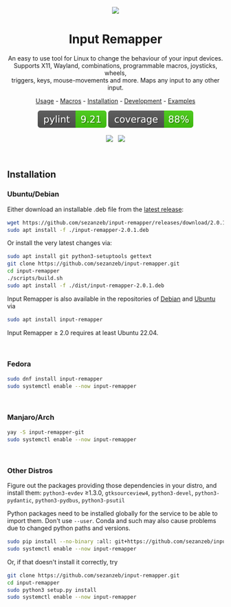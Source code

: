 <p align="center"><img src="data/input-remapper.svg" width=100/></p>

<h1 align="center">Input Remapper</h1>

<p align="center">
  An easy to use tool for Linux to change the behaviour of your input devices.<br/>
  Supports X11, Wayland, combinations, programmable macros, joysticks, wheels,<br/>
  triggers, keys, mouse-movements and more. Maps any input to any other input.
</p>

<p align="center"><a href="readme/usage.md">Usage</a> - <a href="readme/macros.md">Macros</a> - <a href="#installation">Installation</a> - <a href="readme/development.md">Development</a> - <a href="readme/examples.md">Examples</a></p>

<p align="center"><img src="readme/pylint.svg"/> <img src="readme/coverage.svg"/></p>


<p align="center">
  <img src="readme/screenshot.png" width="48%"/>
  &#160;
  <img src="readme/screenshot_2.png" width="48%"/>
</p>

<br/>

## Installation

### Ubuntu/Debian

Either download an installable .deb file from the [latest release](https://github.com/sezanzeb/input-remapper/releases):

```bash
wget https://github.com/sezanzeb/input-remapper/releases/download/2.0.1/input-remapper-2.0.1.deb
sudo apt install -f ./input-remapper-2.0.1.deb
```

Or install the very latest changes via:

```bash
sudo apt install git python3-setuptools gettext
git clone https://github.com/sezanzeb/input-remapper.git
cd input-remapper
./scripts/build.sh
sudo apt install -f ./dist/input-remapper-2.0.1.deb
```

Input Remapper is also available in the repositories of [Debian](https://tracker.debian.org/pkg/input-remapper)
and [Ubuntu](https://packages.ubuntu.com/jammy/input-remapper) via

```bash
sudo apt install input-remapper
```

Input Remapper ≥ 2.0 requires at least Ubuntu 22.04.

<br/>

### Fedora

```bash
sudo dnf install input-remapper
sudo systemctl enable --now input-remapper
```

<br/>

### Manjaro/Arch

```bash
yay -S input-remapper-git
sudo systemctl enable --now input-remapper
```

<br/>

### Other Distros

Figure out the packages providing those dependencies in your distro, and install them:
`python3-evdev` ≥1.3.0, `gtksourceview4`, `python3-devel`, `python3-pydantic`, `python3-pydbus`, `python3-psutil`

Python packages need to be installed globally for the service to be able to import them. Don't use `--user`.
Conda and such may also cause problems due to changed python paths and versions.

```bash
sudo pip install --no-binary :all: git+https://github.com/sezanzeb/input-remapper.git
sudo systemctl enable --now input-remapper
```

Or, if that doesn't install it correctly, try

```bash
git clone https://github.com/sezanzeb/input-remapper.git
cd input-remapper
sudo python3 setup.py install
sudo systemctl enable --now input-remapper
```

